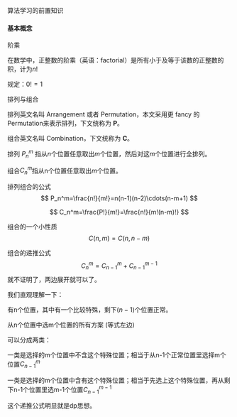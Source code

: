 算法学习的前置知识

#### 基本概念



阶乘

在数学中，正整数的阶乘（英语：factorial）是所有小于及等于该数的正整数的积，计为$n!$

规定：$0!=1$



排列与组合

排列英文名叫 Arrangement 或者 Permutation，本文采用更 fancy 的 Permutation来表示排列，下文统称为 **P**。

组合英文名叫 Combination，下文统称为 **C**。

排列 $P_n^m$ 指从$n$个位置任意取出$m$个位置，然后对这$m$个位置进行全排列。

组合$C_n^m$指从n个位置任意取出$m$个位置。

排列组合的公式
$$
P_n^m=\frac{n!}{m!}=n(n-1)(n-2)\cdots(n-m+1)
$$

$$
C_n^m=\frac{P!}{m!}=\frac{n!}{m!(n-m)!}
$$

组合的一个小性质
$$
C(n,m)=C(n,n-m)
$$

组合的递推公式
$$
C_n^m=C_{n-1}^m+C_{n-1}^{m-1}
$$
就不证明了，两边展开就可以了。

我们直观理解一下：

有n个位置，其中有一个比较特殊，剩下$(n-1)$个位置正常。

从n个位置中选m个位置的所有方案   (等式左边)

可以分成两类：

一类是选择的m个位置中不含这个特殊位置；相当于从n-1个正常位置里选择m个位置$C_{n-1}^m$

一类是选择的m个位置中含有这个特殊位置；相当于先选上这个特殊位置，再从剩下n-1个位置里选m-1个位置$C_{n-1}^{m-1}$

这个递推公式明显就是dp思想。




















